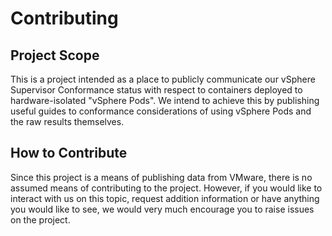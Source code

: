 # Contributing

## Project Scope

This is a project intended as a place to publicly communicate our vSphere Supervisor Conformance
status with respect to containers deployed to hardware-isolated "vSphere Pods".
We intend to achieve this by publishing useful guides to conformance considerations of using
vSphere Pods and the raw results themselves.

## How to Contribute

Since this project is a means of publishing data from VMware, there is no assumed means of
contributing to the project. However, if you would like to interact with us on this topic,
request addition information or have anything you would like to see, we would
very much encourage you to raise issues on the project.

